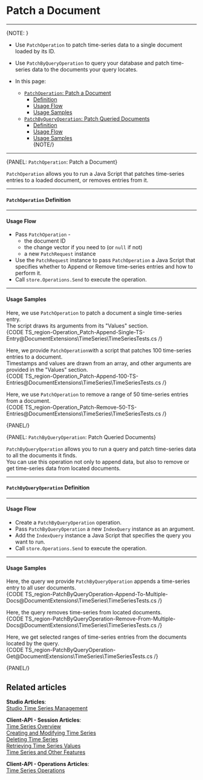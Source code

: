 ﻿# Patch a Document

---

{NOTE: }

* Use `PatchOperation` to patch time-series data to a single document 
  loaded by its ID.  
* Use `PatchByQueryOperation` to query your database and 
  patch time-series data to the documents your query locates.  

* In this page:  
  * [`PatchOperation`: Patch a Document](../../../../document-extensions/timeseries/client-api/store-operations/patch-ts-data#patchoperation:-patch-a-document)  
     * [Definition](../../../../document-extensions/timeseries/client-api/store-operations/patch-ts-data#definition)  
     * [Usage Flow](../../../../document-extensions/timeseries/client-api/store-operations/patch-ts-data#usage-flow)  
     * [Usage Samples](../../../../document-extensions/timeseries/client-api/store-operations/patch-ts-data#usage-samples)  
  * [`PatchByQueryOperation`: Patch Queried Documents](../../../../document-extensions/timeseries/client-api/store-operations/patch-ts-data#patchbyqueryoperation:-patch-queried-documents)  
     * [Definition](../../../../document-extensions/timeseries/client-api/store-operations/patch-ts-data#definition-1)  
     * [Usage Flow](../../../../document-extensions/timeseries/client-api/store-operations/patch-ts-data#usage-flow-1)  
     * [Usage Samples](../../../../document-extensions/timeseries/client-api/store-operations/patch-ts-data#usage-samples-1)  
{NOTE/}

---

{PANEL: `PatchOperation`: Patch a Document}

`PatchOperation` allows you to run a Java Script that patches 
time-series entries to a loaded document, or removes entries 
from it.  

---

#### `PatchOperation` Definition  

---

#### Usage Flow  

* Pass `PatchOperation` -  
   * the document ID  
   * the change vector if you need to (or `null` if not)  
   * a new `PatchRequest` instance  
* Use the `PatchRequest` instance to pass `PatchOperation` 
  a Java Script that specifies whether to Append or Remove 
  time-series entries and how to perform it.  
* Call `store.Operations.Send` to execute the operation.  

---

#### Usage Samples  

Here, we use `PatchOperation` to patch a document a single 
time-series entry.  
The script draws its arguments from its "Values" section.  
{CODE TS_region-Operation_Patch-Append-Single-TS-Entry@DocumentExtensions\TimeSeries\TimeSeriesTests.cs /}  

Here, we provide `PatchOperation`with a script that patches 
100 time-series entries to a document.  
Timestamps and values are drawn from an array, and other 
arguments are provided in the "Values" section.  
{CODE TS_region-Operation_Patch-Append-100-TS-Entries@DocumentExtensions\TimeSeries\TimeSeriesTests.cs /}  

Here, we use `PatchOperation` to remove a range of 50 time-series 
entries from a document.  
{CODE TS_region-Operation_Patch-Remove-50-TS-Entries@DocumentExtensions\TimeSeries\TimeSeriesTests.cs /}  

{PANEL/}

{PANEL: `PatchByQueryOperation`: Patch Queried Documents}

`PatchByQueryOperation` allows you to run a query and patch 
time-series data to all the documents it finds.  
You can use this operation not only to append data, but also to 
remove or get time-series data from located documents.  

---

#### `PatchByQueryOperation` Definition  

---

#### Usage Flow  

* Create a `PatchByQueryOperation` operation.  
* Pass `PatchByQueryOperation` a new `IndexQuery` instance as an argument.  
* Add the `IndexQuery` instance a Java Script that specifies 
   the query you want to run.  
* Call `store.Operations.Send` to execute the operation.  

---

#### Usage Samples  

Here, the query we provide `PatchByQueryOperation` appends 
a time-series entry to all user documents.  
{CODE TS_region-PatchByQueryOperation-Append-To-Multiple-Docs@DocumentExtensions\TimeSeries\TimeSeriesTests.cs /}  

Here, the query removes time-series from located documents.  
{CODE TS_region-PatchByQueryOperation-Remove-From-Multiple-Docs@DocumentExtensions\TimeSeries\TimeSeriesTests.cs /}  

Here, we get selected ranges of time-series entries from the documents 
located by the query.  
{CODE TS_region-PatchByQueryOperation-Get@DocumentExtensions\TimeSeries\TimeSeriesTests.cs /}  

{PANEL/}

## Related articles
**Studio Articles**:  
[Studio Time Series Management]()  

**Client-API - Session Articles**:  
[Time Series Overview]()  
[Creating and Modifying Time Series]()  
[Deleting Time Series]()  
[Retrieving Time Series Values]()  
[Time Series and Other Features]()  

**Client-API - Operations Articles**:  
[Time Series Operations]()  
